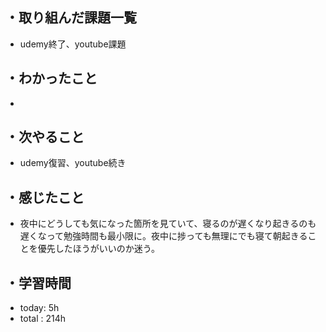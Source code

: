 ## ・取り組んだ課題一覧
- udemy終了、youtube課題
## ・わかったこと
-


## ・次やること
- udemy復習、youtube続き


## ・感じたこと
- 夜中にどうしても気になった箇所を見ていて、寝るのが遅くなり起きるのも遅くなって勉強時間も最小限に。夜中に捗っても無理にでも寝て朝起きることを優先したほうがいいのか迷う。

## ・学習時間
- today:   5h
- total  : 214h